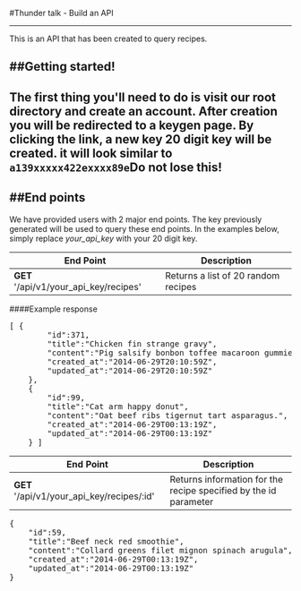#Thunder talk - Build an API
****************************

This is an API that has been created to query recipes.


##Getting started!
------------------

The first thing you'll need to do is visit our root directory and create an account. After creation you will be redirected to a keygen page. By clicking the link, a new key 20 digit key will be created.  it will look similar to <code>a139xxxxx422exxxx89e</code>Do not lose this!
------------------


##End points
------------
We have provided users with 2 major end points. The key previously generated will be used to query these end points.  In the examples below, simply replace *your_api_key* with your 20 digit key.

| End Point | Description |
|-----------|-------------|
| **GET** '/api/v1/your_api_key/recipes' | Returns a list of 20 random recipes |

####Example response

<pre>
[ {
		"id":371,
		"title":"Chicken fin strange gravy",
		"content":"Pig salsify bonbon toffee macaroon gummies.",
		"created_at":"2014-06-29T20:10:59Z",
		"updated_at":"2014-06-29T20:10:59Z"
	},
	{
		"id":99,
		"title":"Cat arm happy donut",
		"content":"Oat beef ribs tigernut tart asparagus.",
		"created_at":"2014-06-29T00:13:19Z",
		"updated_at":"2014-06-29T00:13:19Z"
	} ] </pre>

| End Point | Description |
|-----------|-------------|
|	**GET** '/api/v1/your_api_key/recipes/:id' | Returns information for the recipe specified by the id parameter |

<pre>
{
	"id":59,
	"title":"Beef neck red smoothie",
	"content":"Collard greens filet mignon spinach arugula",
	"created_at":"2014-06-29T00:13:19Z",
	"updated_at":"2014-06-29T00:13:19Z"
} </pre>